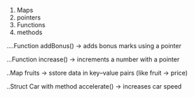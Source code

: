 1. Maps
2. pointers
3. Functions
4. methods



....Function addBonus() → adds bonus marks using a pointer

...Function increase() → increments a number with a pointer

..Map fruits → sstore data in key–value pairs (like fruit → price)

..Struct Car with method accelerate() → increases car speed
 
